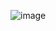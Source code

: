 ![image](https://github.com/ilrexho2011/Project-EULER-Possible-Solutions-Problems-101_to_200/assets/61479363/791d0464-f2a7-4089-8660-f141e73a53db)

